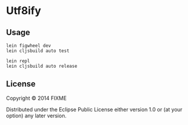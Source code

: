 # Utf8ify

## Usage

```
lein figwheel dev
lein cljsbuild auto test
```

```
lein repl
lein cljsbuild auto release
```

## License

Copyright © 2014 FIXME

Distributed under the Eclipse Public License either version 1.0 or (at
your option) any later version.
